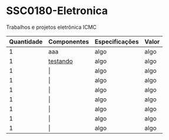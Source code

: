 # SSC0180-Eletronica
Trabalhos e projetos eletrônica ICMC

| Quantidade     | Componentes | Especificações | Valor |
| ---      | ---       | ---      | ---     |
| 1 | aaa       | algo     | algo    |
| 1     | [testando](https://www.baudaeletronica.com.br/ponte-retificadora-kbpc1010.html)        | algo     | algo    |
| 1     | \|        | algo     | algo    |
| 1     | \|        | algo     | algo    |
| 1     | \|        | algo     | algo    |
| 1     | \|        | algo     | algo    |
| 1     | \|        | algo     | algo    |
| 1     | \|        | algo     | algo    |
| 1     | \|        | algo     | algo    |
